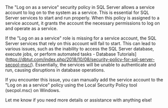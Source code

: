 The "Log on as a service" security policy in SQL Server allows a service account to log on to the system as a service. This is essential for SQL Server services to start and run properly. When this policy is assigned to a service account, it grants the account the necessary permissions to log on and operate as a service.

If the "Log on as a service" role is missing for a service account, the SQL Server services that rely on this account will fail to start. This can lead to various issues, such as the inability to access the SQL Server database, execute jobs, or perform automated tasks - Database Tutorials](https://dbtut.com/index.php/2018/10/08/security-policy-for-sql-server-secpol-msc/). Essentially, the services will be unable to authenticate and run, causing disruptions in database operations.

If you encounter this issue, you can manually add the service account to the "Log on as a service" policy using the Local Security Policy tool (secpol.msc) on Windows.

Let me know if you need more details or assistance with anything else!
